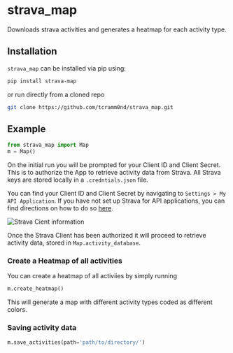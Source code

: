# strava_map
Downloads strava activities and generates a heatmap for each activity type.

## Installation
`strava_map` can be installed via pip using:

```bash
pip install strava-map
```
or run directly from a cloned repo

```bash
git clone https://github.com/tcramm0nd/strava_map.git
```


## Example

```python
from strava_map import Map
m = Map()
```

On the initial run you will be prompted for your Client ID and Client Secret. This is to authorize the App to retrieve activity data from Strava. All Strava keys are stored locally in a `.credntials.json` file.

You can find your Client ID and Client Secret by navigating to `Settings > My API Application`. If you have not set up Strava for API applications, you can find directions on how to do so [here](https://developers.strava.com/docs/getting-started/#account).

![Strava Cient information](https://developers.strava.com/images/getting-started-1.png)

Once the Strava Client has been authorized it will proceed to retrieve activity data, stored in `Map.activity_database`.

### Create a Heatmap of all activities
You can create a heatmap of all activiies by simply running
```python
m.create_heatmap()
```
This will generate a map with different activity types coded as different colors.

### Saving activity data
```python
m.save_activities(path='path/to/directory/')
```